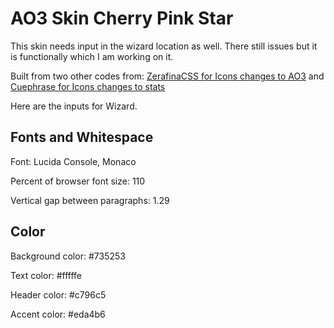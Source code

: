 <h1>AO3 Skin Cherry Pink Star</h1>
This skin needs input in the wizard location as well. There still issues but it is functionally which I am working on it. 

Built from two other codes from:
<a href="https://github.com/ZerafinaCSS/Replace-the-AO3-Icons-2.0/tree/main">ZerafinaCSS for Icons changes to AO3</a> 
and <a href="https://archiveofourown.org/collections/Ao3skin/works/54000925">Cuephrase for Icons changes to stats</a> 

Here are the inputs for Wizard.

<h2>Fonts and Whitespace</h2>
<p>Font: Lucida Console, Monaco</p>
<p>Percent of browser font size: 110</p>
<p>Vertical gap between paragraphs: 1.29</p>

<h2>Color</h2>
<p>Background color: #735253</p>
<p>Text color: #fffffe</p>
<p>Header color: #c796c5</p>
<p>Accent color: #eda4b6</p>
